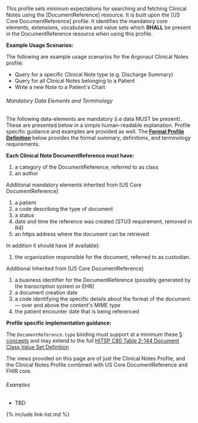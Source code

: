 

This profile sets minimum expectations for searching and fetching Clinical Notes using the [DocumentReference] resource. It is built upon the [US Core DocumentReference] profile. It identifies the mandatory core elements, extensions, vocabularies and value sets which **SHALL** be present in the DocumentReference resource when using this profile.

**Example Usage Scenarios:**

The following are example usage scenarios for the Argonaut Clinical Notes profile:

-   Query for a specific Clinical Note type (e.g. Discharge Summary)
-   Query for all Clinical Notes belonging to a Patient
-   Write a new Note to a Patient's Chart

###### Mandatory Data Elements and Terminology

The following data-elements are mandatory (i.e data MUST be present). These are presented below in a simple human-readable explanation. Profile specific guidance and examples are provided as well. The [**Formal Profile Definition**](#profile) below provides the  formal summary, definitions, and  terminology requirements.  

**Each Clinical Note DocumentReference must have:**

1.  a category of the DocumentReference, referred to as class
1.  an author

Additional mandatory elements inherited from [US Core DocumentReference]

1.  a patient
1.  a code describing the type of document
1.  a status
1.  date and time the reference was created (STU3 requirement, removed in R4)
1.  an https address where the document can be retrieved

In addition it should have (if available):

1.  the organization responsible for the document, referred to as custodian.

Additional Inherited from [US Core DocumentReference]

1.  a business identifier for the DocumentReference (possibly generated by the transcription system or EHR)
1.  a document creation date
1.  a code identifying the specific details about the format of the document — over and above the content's MIME type
1.  the patient encounter date that is being referenced


**Profile specific implementation guidance:**

The `DocumentReference.type` binding must support at a minimum these [5 concepts](#.html) and may extend to the full  [HITSP C80 Table 2-144 Document Class Value Set Definition](http://build.fhir.org/valueset-c80-doc-typecodes.html)

The views provided on this page are of just the Clinical Notes Profile, and the Clinical Notes Profile combined with US Core DocumentReference and FHIR core. <!--See [merged profile view](StructureDefinition-example-dr.html) for the combination of Clinical Notes Profile and US Core DocumentReference without FHIR core.-->


###### Examples

- TBD

{% include link-list.md %}